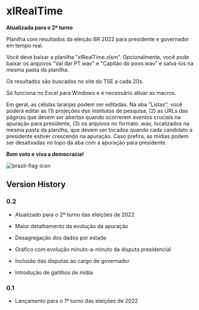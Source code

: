 # xlRealTime

**Atualizada para o 2º turno**

Planilha com resultados da eleição BR 2022 para presidente e governador em tempo real.

Você deve baixar a planilha "xlRealTime.xlsm". Opcionalmente, você pode baixar os arquivos "Vai dar PT.wav" e "Capitão do povo.wav" e salvá-los na mesma pasta da planilha.

Os resultados são buscados no site do TSE a cada 20s.

Só funciona no Excel para Windows e é necessário ativar as macros.

Em geral, as células laranjas podem ser editadas. Na aba "Listas", você poderá editar as (1) projeções dos institutos de pesquisa, (2) as URLs das páginas que devem ser abertas quando ocorrerem eventos cruciais na apuração para presidente, (3) os arquivos no formato .wav, localizados na mesma pasta da planilha, que devem ser tocados quando cada candidato a presidente estiver crescendo na apuração. Caso prefira, as mídias podem ser desativadas no topo da aba com a apuração para presidente.

**Bom voto e viva a democracia!**

![brazil-flag-icon](https://user-images.githubusercontent.com/28639516/193440564-0082f337-acae-4bec-8325-a7671aa35f01.png)

## Version History

### 0.2
- Atualizado para o 2º turno das eleições de 2022

- Maior detalhamento da evolução da apuração

- Desagregação dos dados por estado

- Gráfico com evolução minuto-a-minuto da disputa presidencial

- Inclusão das disputas ao cargo de governador

- Introdução de gatilhos de mídia

### 0.1
- Lançamento para o 1º turno das eleições de 2022
